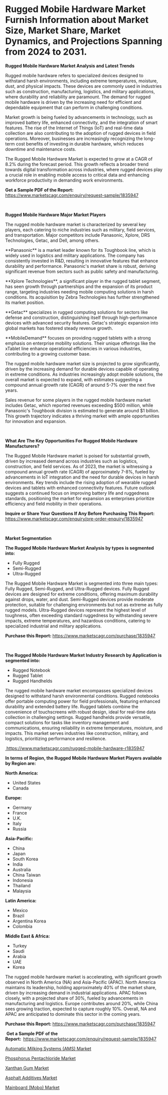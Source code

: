 <p><h1>Rugged Mobile Hardware Market Furnish Information about Market Size, Market Share, Market Dynamics, and Projections Spanning from 2024 to 2031.</h1></p><p><strong>Rugged Mobile Hardware Market Analysis and Latest Trends</strong></p>
<p><p>Rugged mobile hardware refers to specialized devices designed to withstand harsh environments, including extreme temperatures, moisture, dust, and physical impacts. These devices are commonly used in industries such as construction, manufacturing, logistics, and military applications, where durability and reliability are paramount. The demand for rugged mobile hardware is driven by the increasing need for efficient and dependable equipment that can perform in challenging conditions.</p><p>Market growth is being fueled by advancements in technology, such as improved battery life, enhanced connectivity, and the integration of smart features. The rise of the Internet of Things (IoT) and real-time data collection are also contributing to the adoption of rugged devices in field operations. Moreover, businesses are increasingly recognizing the long-term cost benefits of investing in durable hardware, which reduces downtime and maintenance costs.</p><p>The Rugged Mobile Hardware Market is expected to grow at a CAGR of 8.2% during the forecast period. This growth reflects a broader trend towards digital transformation across industries, where rugged devices play a crucial role in enabling mobile access to critical data and enhancing workforce productivity in demanding work environments.</p></p>
<p><strong>Get a Sample PDF of the Report:&nbsp;</strong> <a href="https://www.marketscagr.com/enquiry/request-sample/1835947?utm_campaign=1278&utm_medium=2&utm_source=Github&utm_content=ia&utm_term=16102024&utm_id=rugged-mobile-hardware">https://www.marketscagr.com/enquiry/request-sample/1835947</a></p>
<p>&nbsp;</p>
<p><strong>Rugged Mobile Hardware Major Market Players</strong></p>
<p><p>The rugged mobile hardware market is characterized by several key players, each catering to niche industries such as military, field services, and transportation. Major competitors include Panasonic, Xplore, DRS Technologies, Getac, and Dell, among others. </p><p>**Panasonic** is a market leader known for its Toughbook line, which is widely used in logistics and military applications. The company has consistently invested in R&D, resulting in innovative features that enhance durability and performance. Panasonic's market share is robust, deriving significant revenue from sectors such as public safety and manufacturing. </p><p>**Xplore Technologies**, a significant player in the rugged tablet segment, has seen growth through partnerships and the expansion of its product range, targeting industries needing mobile computing solutions in harsh conditions. Its acquisition by Zebra Technologies has further strengthened its market position.</p><p>**Getac** specializes in rugged computing solutions for sectors like defense and construction, distinguishing itself through high-performance devices with advanced security features. Getac's strategic expansion into global markets has fostered steady revenue growth.</p><p>**MobileDemand** focuses on providing rugged tablets with a strong emphasis on enterprise mobility solutions. Their unique offerings like the xTablet line enhance operational efficiencies in various industries, contributing to a growing customer base.</p><p>The rugged mobile hardware market size is projected to grow significantly, driven by the increasing demand for durable devices capable of operating in extreme conditions. As industries increasingly adopt mobile solutions, the overall market is expected to expand, with estimates suggesting a compound annual growth rate (CAGR) of around 5-7% over the next five years.</p><p>Sales revenue for some players in the rugged mobile hardware market includes Getac, which reported revenues exceeding $500 million, while Panasonic's Toughbook division is estimated to generate around $1 billion. This growth trajectory indicates a thriving market with ample opportunities for innovation and expansion.</p></p>
<p>&nbsp;</p>
<p><strong>What Are The Key Opportunities For Rugged Mobile Hardware Manufacturers?</strong></p>
<p><p>The Rugged Mobile Hardware market is poised for substantial growth, driven by increased demand across industries such as logistics, construction, and field services. As of 2023, the market is witnessing a compound annual growth rate (CAGR) of approximately 7-8%, fueled by advancements in IoT integration and the need for durable devices in harsh environments. Key trends include the rising adoption of wearable rugged devices and tablets with enhanced connectivity features. Future outlook suggests a continued focus on improving battery life and ruggedness standards, positioning the market for expansion as enterprises prioritize efficiency and field mobility in their operations.</p></p>
<p><strong>Inquire or Share Your Questions If Any Before Purchasing This Report:</strong> <a href="https://www.marketscagr.com/enquiry/pre-order-enquiry/1835947?utm_campaign=1278&utm_medium=2&utm_source=Github&utm_content=ia&utm_term=16102024&utm_id=rugged-mobile-hardware">https://www.marketscagr.com/enquiry/pre-order-enquiry/1835947</a></p>
<p>&nbsp;</p>
<p><strong>Market Segmentation</strong></p>
<p><strong>The Rugged Mobile Hardware Market Analysis by types is segmented into:</strong></p>
<p><ul><li>Fully Rugged</li><li>Semi-Rugged</li><li>Ultra-Rugged</li></ul></p>
<p><p>The Rugged Mobile Hardware Market is segmented into three main types: Fully Rugged, Semi-Rugged, and Ultra-Rugged devices. Fully Rugged devices are designed for extreme conditions, offering maximum durability against drops, water, and dust. Semi-Rugged devices provide moderate protection, suitable for challenging environments but not as extreme as fully rugged models. Ultra-Rugged devices represent the highest level of toughness, often exceeding standard ruggedness by withstanding severe impacts, extreme temperatures, and hazardous conditions, catering to specialized industrial and military applications.</p></p>
<p><strong>Purchase this Report:&nbsp;</strong><a href="https://www.marketscagr.com/purchase/1835947?utm_campaign=1278&utm_medium=2&utm_source=Github&utm_content=ia&utm_term=16102024&utm_id=rugged-mobile-hardware">https://www.marketscagr.com/purchase/1835947</a></p>
<p>&nbsp;</p>
<p><strong>The Rugged Mobile Hardware Market Industry Research by Application is segmented into:</strong></p>
<p><ul><li>Rugged Notebook</li><li>Rugged Tablet</li><li>Rugged Handhelds</li></ul></p>
<p><p>The rugged mobile hardware market encompasses specialized devices designed to withstand harsh environmental conditions. Rugged notebooks offer portable computing power for field professionals, featuring enhanced durability and extended battery life. Rugged tablets combine the convenience of touchscreens with robust design, ideal for real-time data collection in challenging settings. Rugged handhelds provide versatile, compact solutions for tasks like inventory management and communications, ensuring reliability in extreme temperatures, moisture, and impacts. This market serves industries like construction, military, and logistics, prioritizing performance and resilience.</p></p>
<p><a href="https://www.marketscagr.com/rugged-mobile-hardware-r1835947?utm_campaign=1278&utm_medium=2&utm_source=Github&utm_content=ia&utm_term=16102024&utm_id=rugged-mobile-hardware">&nbsp;https://www.marketscagr.com/rugged-mobile-hardware-r1835947</a></p>
<p><strong>In terms of Region, the Rugged Mobile Hardware Market Players available by Region are:</strong></p>
<p>
    <p> <strong> North America: </strong>
        <ul>
            <li>United States</li>
            <li>Canada</li>
        </ul>
        </p> 
    <p> <strong> Europe: </strong>
        <ul>
            <li>Germany</li>
            <li>France</li>
            <li>U.K.</li>
            <li>Italy</li>
            <li>Russia</li>
        </ul>
        </p> 
    <p> <strong> Asia-Pacific: </strong>
        <ul>
            <li>China</li>
            <li>Japan</li>
            <li>South Korea</li>
            <li>India</li>
            <li>Australia</li>
            <li>China Taiwan</li>
            <li>Indonesia</li>
            <li>Thailand</li>
            <li>Malaysia</li>
        </ul>
        </p> 
    <p> <strong> Latin America: </strong>
        <ul>
            <li>Mexico</li>
            <li>Brazil</li>
            <li>Argentina Korea</li>
            <li>Colombia</li>
        </ul>
        </p> 
    <p> <strong> Middle East & Africa: </strong>
        <ul>
            <li>Turkey</li>
            <li>Saudi</li>
            <li>Arabia</li>
            <li>UAE</li>
            <li>Korea</li>
        </ul>
    </p>
    </p>
<p><p>The rugged mobile hardware market is accelerating, with significant growth observed in North America (NA) and Asia-Pacific (APAC). North America maintains its leadership, holding approximately 40% of the market share, driven by increasing demand in industrial applications. APAC follows closely, with a projected share of 30%, fueled by advancements in manufacturing and logistics. Europe contributes around 20%, while China sees growing traction, expected to capture roughly 10%. Overall, NA and APAC are anticipated to dominate this sector in the coming years.</p></p>
<p><strong>Purchase this Report: </strong><a href="https://www.marketscagr.com/purchase/1835947?utm_campaign=1278&utm_medium=2&utm_source=Github&utm_content=ia&utm_term=16102024&utm_id=rugged-mobile-hardware">https://www.marketscagr.com/purchase/1835947</a></p>
<p>&nbsp;<strong>Get a Sample PDF of the Report:&nbsp;&nbsp;</strong><a href="https://www.marketscagr.com/enquiry/request-sample/1835947?utm_campaign=1278&utm_medium=2&utm_source=Github&utm_content=ia&utm_term=16102024&utm_id=rugged-mobile-hardware">https://www.marketscagr.com/enquiry/request-sample/1835947</a></p>
<p><strong></strong></p>
<p><p><a href="https://github.com/callie4vf/Market-Research-Report-List-1/blob/main/automatic-milking-systems-ams-market.md?utm_campaign=1278&utm_medium=2&utm_source=Github&utm_content=ia&utm_term=16102024&utm_id=rugged-mobile-hardware">Automatic Milking Systems (AMS) Market</a></p><p><a href="https://www.linkedin.com/pulse/deep-dive-phosphorus-pentachloride-market-itstrends-segmentation-mxuvc?utm_campaign=1278&utm_medium=2&utm_source=Github&utm_content=ia&utm_term=16102024&utm_id=rugged-mobile-hardware">Phosphorus Pentachloride Market</a></p><p><a href="https://www.linkedin.com/pulse/xanthan-gum-market-velocity-77-cagr-trajectory-2024-2031-sx04c?utm_campaign=1278&utm_medium=2&utm_source=Github&utm_content=ia&utm_term=16102024&utm_id=rugged-mobile-hardware">Xanthan Gum Market</a></p><p><a href="https://www.linkedin.com/pulse/global-asphalt-additives-market-focus-product-type-modifierantistripping-2gjgc?utm_campaign=1278&utm_medium=2&utm_source=Github&utm_content=ia&utm_term=16102024&utm_id=rugged-mobile-hardware">Asphalt Additives Market</a></p><p><a href="https://github.com/siennagx1ahafter/Market-Research-Report-List-1/blob/main/mainboard-mobo-market.md?utm_campaign=1278&utm_medium=2&utm_source=Github&utm_content=ia&utm_term=16102024&utm_id=rugged-mobile-hardware">Mainboard (Mobo) Market</a></p></p>